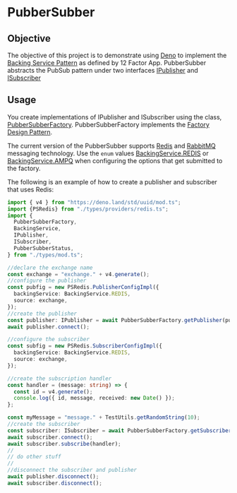 # PubberSubber

## Objective

The objective of this project is to demonstrate using [Deno](https://www.deno.land) to implement the [Backing Service Pattern](https://12factor.net/backing-services) as defined by 12 Factor App. PubberSubber abstracts the PubSub pattern under two interfaces [IPublisher](./types/pubbersubber.ts) and [ISubscriber](./types/pubbersubber.ts)

## Usage

You create implementations of IPublisher and ISubscriber using the class, [PubberSubberFactory](./types/pubbersubber_factory.ts). PubberSubberFactory implements the [Factory Design Pattern](https://en.wikipedia.org/wiki/Factory_method_pattern).

The current version of the PubberSubber supports [Redis](https://redislabs.com/) and [RabbitMQ](https://www.rabbitmq.com/) messaging technology. Use the `enum` values [BackingService.REDIS](./types/providers/redis.ts) or [BackingService.AMPQ](./types/providers/amqp.ts) when configuring the options that get submitted to the factory.

The following is an example of how to create a publisher and subscriber that uses Redis:

```typescript
import { v4 } from "https://deno.land/std/uuid/mod.ts";
import {PSRedis} from "./types/providers/redis.ts";
import {
  PubberSubberFactory,
  BackingService,
  IPublisher,
  ISubscriber,
  PubberSubberStatus,
} from "./types/mod.ts";

//declare the exchange name
const exchange = "exchange." + v4.generate();
//configure the publisher
const pubfig = new PSRedis.PublisherConfigImpl({
  backingService: BackingService.REDIS,
  source: exchange,
});
//create the publisher
const publisher: IPublisher = await PubberSubberFactory.getPublisher(pubfig);
await publisher.connect();

//configure the subscriber
const subfig = new PSRedis.SubscriberConfigImpl({
  backingService: BackingService.REDIS,
  source: exchange,
});

//create the subscription handler
const handler = (message: string) => {
  const id = v4.generate();
  console.log({ id, message, received: new Date() });
};

const myMessage = "message." + TestUtils.getRandomString(10);
//create the subscriber
const subscriber: ISubscriber = await PubberSubberFactory.getSubscriber(subfig);
await subscriber.connect();
await subscriber.subscribe(handler);
//
// do other stuff
//
//disconnect the subscriber and publisher
await publisher.disconnect();
await subscriber.disconnect();
```
